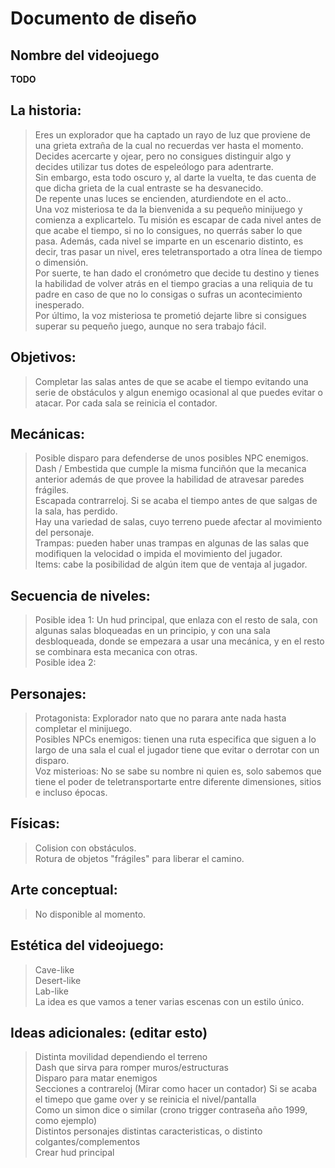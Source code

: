 # Documento de diseño

## Nombre del videojuego


**TODO**      

## La historia:
> Eres un explorador que ha captado un rayo de luz que proviene de una grieta extraña de la cual no recuerdas ver hasta el momento. Decides acercarte y ojear, pero no consigues distinguir algo y decides utilizar tus dotes de espeleólogo para adentrarte.<br>
> Sin embargo, esta todo oscuro y, al darte la vuelta, te das cuenta de que dicha grieta de la cual entraste se ha desvanecido.<br>
> De repente unas luces se encienden, aturdiendote en el acto..<br>
> Una voz misteriosa te da la bienvenida a su pequeño minijuego y comienza a explicartelo. Tu misión es escapar de cada nivel antes de que acabe el tiempo, si no lo consigues, no querrás saber lo que pasa. Además, cada nivel se imparte en un escenario distinto, es decir, tras pasar un nivel, eres teletransportado a otra línea de tiempo o dimensión.<br>
> Por suerte, te han dado el cronómetro que decide tu destino  y tienes la habilidad de volver atrás en el tiempo gracias a una reliquia de tu padre en caso de que no lo consigas o sufras un acontecimiento inesperado.<br>
> Por último, la voz misteriosa te prometió dejarte libre si consigues superar su pequeño juego, aunque no sera trabajo fácil.<br>
## Objetivos:
> Completar las salas antes de que se acabe el tiempo evitando una serie de obstáculos y algun enemigo ocasional al que puedes evitar o atacar. Por cada sala se reinicia el contador.<br>
## Mecánicas:
> Posible disparo para defenderse de unos posibles NPC enemigos.<br>
> Dash / Embestida que cumple la misma funciñón que la mecanica anterior además de que provee la habilidad de atravesar paredes frágiles.<br>
> Escapada contrarreloj. Si se acaba el tiempo antes de que salgas de la sala, has perdido.<br>
> Hay una variedad de salas, cuyo terreno puede afectar al movimiento del personaje.<br>
> Trampas: pueden haber unas trampas en algunas de las salas que modifiquen la velocidad o impida el movimiento del jugador.<br>
> Items: cabe la posibilidad de algún item que de ventaja al jugador.
## Secuencia de niveles:
> Posible idea 1: Un hud principal, que enlaza con el resto de sala, con algunas salas bloqueadas en un principio, y con una sala desbloqueada, donde se empezara a usar una mecánica, y en el resto se combinara esta mecanica con otras.<br>
> Posible idea 2:<br>
## Personajes:
> Protagonista: Explorador nato que no parara ante nada hasta completar el minijuego.<br>
> Posibles NPCs enemigos: tienen una ruta especifica que siguen a lo largo de una sala el cual el jugador tiene que evitar o derrotar con un disparo.<br>
> Voz misterioas: No se sabe su nombre ni quien es, solo sabemos que tiene el poder de teletransportarte entre diferente dimensiones, sitios e incluso épocas.
## Físicas:
>Colision con obstáculos.<br>
>Rotura de objetos "frágiles" para liberar el camino.<br>
## Arte conceptual:
> No disponible al momento.<br>
## Estética del videojuego:
> Cave-like<br>
> Desert-like<br>
> Lab-like<br>
> La idea es que vamos a tener varias escenas con un estilo único.<br>
## Ideas adicionales: (editar esto)
> Distinta movilidad dependiendo el terreno<br>
> Dash que sirva para romper muros/estructuras<br>
> Disparo para matar enemigos<br>
> Secciones a contrareloj (Mirar como hacer un contador) Si se acaba el timepo que game over y se reinicia el nivel/pantalla<br>
> Como un simon dice o similar (crono trigger contraseña  año 1999, como ejemplo)<br>
> Distintos personajes distintas caracteristicas, o distinto colgantes/complementos<br>
> Crear hud principal<br>

